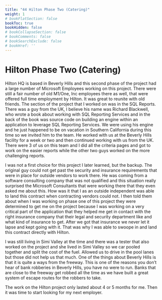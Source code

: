 ```yaml
---
title: "44 Hilton Phase Two (Catering)"
weight: 1
# bookFlatSection: false
bookToc: true
bookHidden: false
# bookCollapseSection: false
# bookComments: false
# bookSearchExclude: false
# bookHref: ''
---
```

# Hilton Phase Two (Catering)
Hilton HQ is based in Beverly Hills and this second phase of the project had a large number of Microsoft Employees working on this project. There were still a fair number of old M1/One, Inc employees there as well, that were offered full time employment by Hilton. It was great to reunite with old friends. The section of the project that I worked on was in the SQL Reports. There was a guy from the UK, I believe his name was Richard Blackwell, who wrote a book about working with SQL Reporting Services and in the back of the book was source code on building an engine within an application to leverage SQL Reporting Services. We were using his engine and he just happened to be on vacation in Southern California during this time so we invited him to the team. He worked with us at the Beverly Hills facility for a week or two and then continued working with us from the UK. There were 3 of us on this team and I did all the criteria pages and got to work on the easier reports while the other two guys worked on the more challenging reports.

I was not a first choice for this project I later learned, but the backup. The original guy could not get past the security and insurance requirements that were in place for outside vendors to work there. He was coming from a software consulting company that was not qualified and this situation really surprised the Microsoft Consultants that were working there that they even asked me about this. How was it that I as an outside independent was able to land this contract when contracting vendors could not. I then told them about when I was working on phase one of this project they were determined to get me on the project because I was working on a very critical part of the application that they helped me get in contact with the right insurance company that their legal and security department like and what kind of insurance to get. After we got that insurance we never let it lapse and kept going with it. That was why I was able to swoope in and land this contract directly with Hilton.

I was still living in Simi Valley at the time and there was a tester that also worked on the project and she lived in Simi Valley so we car pooled together and split the cost of the fuel.  Allowed us to drive in the pool lanes but those did not help us that much. One of the things about Beverly Hills is that it is quite a ways from the freeway. This is one of the reasons you don’t hear of bank robberies in Beverly Hills, you have no were to run. Banks that are close to the freeway get robbed all the time as we have built a great system of escape routes for the robbers to take.

The work on the Hilton project only lasted about 4 or 5 months for me. Then it was time to start looking for my next employer.